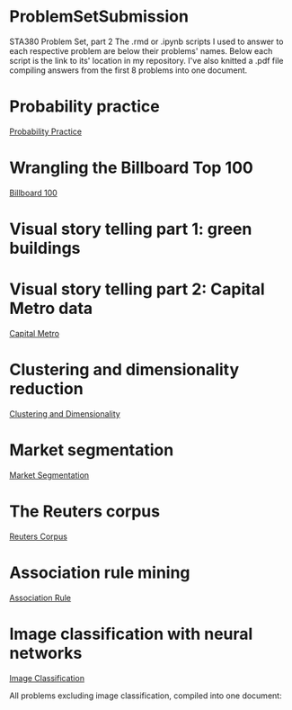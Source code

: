 # ProblemSetSubmission
STA380 Problem Set, part 2
The .rmd or .ipynb scripts I used to answer to each respective problem are below their problems' names. Below each script is the link to its' location in my repository. I've also knitted a .pdf file compiling answers from the first 8 problems into one document.

# Probability practice
[Probability Practice](<https://github.com/JasonAntal/ProblemSetSubmission/blob/main/MarketSegmentation.Rmd>) 

# Wrangling the Billboard Top 100
[Billboard 100](<https://github.com/JasonAntal/ProblemSetSubmission/blob/main/Billboard100.Rmd>) 

# Visual story telling part 1: green buildings
[<Green Buildings>](<https://github.com/JasonAntal/ProblemSetSubmission/blob/main/GreenBuildings.Rmd>) 

# Visual story telling part 2: Capital Metro data
[Capital Metro](<https://github.com/JasonAntal/ProblemSetSubmission/blob/main/CapitalMetro.Rmd>) 

# Clustering and dimensionality reduction
[Clustering and Dimensionality](<https://github.com/JasonAntal/ProblemSetSubmission/blob/main/ClusteringAndDimensionality.Rmd>) 

# Market segmentation
[Market Segmentation](<https://github.com/JasonAntal/ProblemSetSubmission/blob/main/MarketSegmentation.Rmd>) 

# The Reuters corpus
[Reuters Corpus](<https://github.com/JasonAntal/ProblemSetSubmission/blob/main/Reuters.Rmd>) 

# Association rule mining
[Association Rule](<https://github.com/JasonAntal/ProblemSetSubmission/blob/main/AssociationRule.Rmd>) 

# Image classification with neural networks
[Image Classification](<https://github.com/JasonAntal/ProblemSetSubmission/blob/main/ImageClassification.ipynbe>) 

All problems excluding image classification, compiled into one document:
